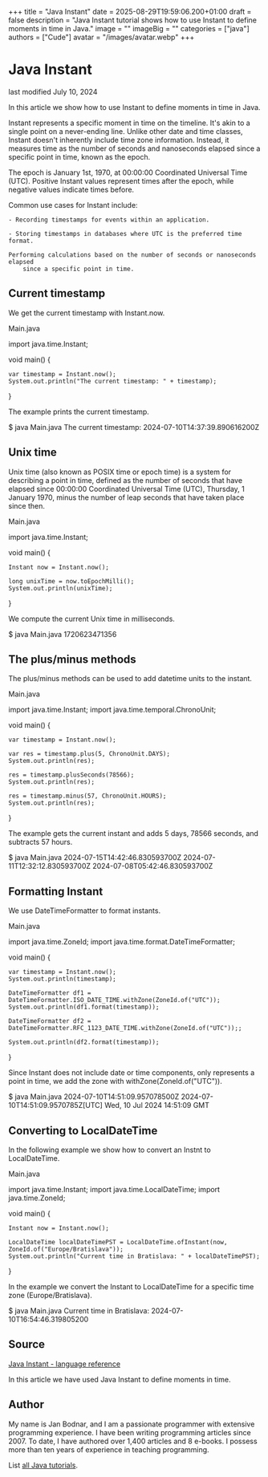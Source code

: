 +++
title = "Java Instant"
date = 2025-08-29T19:59:06.200+01:00
draft = false
description = "Java Instant tutorial shows how to use Instant to define moments in time in Java."
image = ""
imageBig = ""
categories = ["java"]
authors = ["Cude"]
avatar = "/images/avatar.webp"
+++

# Java Instant

last modified July 10, 2024

 

In this article we show how to use Instant to define moments in time in Java.

Instant represents a specific moment in time on the timeline. It's
akin to a single point on a never-ending line. Unlike other date and time
classes, Instant doesn't inherently include time zone information.
Instead, it measures time as the number of seconds and nanoseconds elapsed since
a specific point in time, known as the epoch.

The epoch is January 1st, 1970, at 00:00:00 Coordinated Universal Time (UTC).
Positive Instant values represent times after the epoch, while negative values
indicate times before.

Common use cases for Instant include:

    - Recording timestamps for events within an application.

    - Storing timestamps in databases where UTC is the preferred time format.

    Performing calculations based on the number of seconds or nanoseconds elapsed
        since a specific point in time.

## Current timestamp

We get the current timestamp with Instant.now.

Main.java
  

import java.time.Instant;

void main() {

    var timestamp = Instant.now();
    System.out.println("The current timestamp: " + timestamp);
}

The example prints the current timestamp.

$ java Main.java
The current timestamp: 2024-07-10T14:37:39.890616200Z

## Unix time

Unix time (also known as POSIX time or epoch time) is a system for describing a
point in time, defined as the number of seconds that have elapsed since 00:00:00
Coordinated Universal Time (UTC), Thursday, 1 January 1970, minus the number of
leap seconds that have taken place since then.

Main.java
  

import java.time.Instant;

void main() {

    Instant now = Instant.now();
    
    long unixTime = now.toEpochMilli();
    System.out.println(unixTime);
}

We compute the current Unix time in milliseconds. 

$ java Main.java
1720623471356

## The plus/minus methods

The plus/minus methods can be used to add datetime 
units to the instant. 

Main.java
  

import java.time.Instant;
import java.time.temporal.ChronoUnit;

void main() {

    var timestamp = Instant.now();

    var res = timestamp.plus(5, ChronoUnit.DAYS);
    System.out.println(res);

    res = timestamp.plusSeconds(78566);
    System.out.println(res);

    res = timestamp.minus(57, ChronoUnit.HOURS);
    System.out.println(res);
}

The example gets the current instant and adds 5 days, 78566 seconds, and 
subtracts 57 hours. 

$ java Main.java
2024-07-15T14:42:46.830593700Z
2024-07-11T12:32:12.830593700Z
2024-07-08T05:42:46.830593700Z

## Formatting Instant

We use DateTimeFormatter to format instants.

Main.java
  

import java.time.ZoneId;
import java.time.format.DateTimeFormatter;

void main() {

    var timestamp = Instant.now();
    System.out.println(timestamp);

    DateTimeFormatter df1 = DateTimeFormatter.ISO_DATE_TIME.withZone(ZoneId.of("UTC"));
    System.out.println(df1.format(timestamp));

    DateTimeFormatter df2 = DateTimeFormatter.RFC_1123_DATE_TIME.withZone(ZoneId.of("UTC"));;

    System.out.println(df2.format(timestamp));
}

Since Instant does not include date or time components, only
represents a point in time, we add the zone with
withZone(ZoneId.of("UTC")).

$ java Main.java
2024-07-10T14:51:09.957078500Z
2024-07-10T14:51:09.9570785Z[UTC]
Wed, 10 Jul 2024 14:51:09 GMT

## Converting to LocalDateTime

In the following example we show how to convert an Instnt to 
LocalDateTime.

Main.java
  

import java.time.Instant;
import java.time.LocalDateTime;
import java.time.ZoneId;

void main() {

    Instant now = Instant.now();

    LocalDateTime localDateTimePST = LocalDateTime.ofInstant(now, ZoneId.of("Europe/Bratislava"));
    System.out.println("Current time in Bratislava: " + localDateTimePST);
}

In the example we convert the Instant to LocalDateTime 
for a specific time zone (Europe/Bratislava).

$ java Main.java
Current time in Bratislava: 2024-07-10T16:54:46.319805200

## Source

[Java Instant - language reference](https://docs.oracle.com/en/java/javase/21/docs/api/java.base/java/time/Instant.html)

In this article we have used Java Instant to define moments in time.

## Author

My name is Jan Bodnar, and I am a passionate programmer with extensive
programming experience. I have been writing programming articles since 2007.
To date, I have authored over 1,400 articles and 8 e-books. I possess more
than ten years of experience in teaching programming.

List [all Java tutorials](/java/).